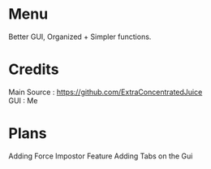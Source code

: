 # Menu
Better GUI, Organized + Simpler functions.

# Credits

Main Source : https://github.com/ExtraConcentratedJuice
<br>
GUI : Me


# Plans

Adding Force Impostor Feature
Adding Tabs on the Gui
